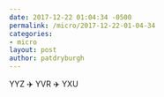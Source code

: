 ```yaml
---
date: 2017-12-22 01:04:34 -0500
permalink: /micro/2017-12-22-01-04-34
categories:
- micro
layout: post
author: patdryburgh
---
```


YYZ ✈️ YVR ✈️ YXU